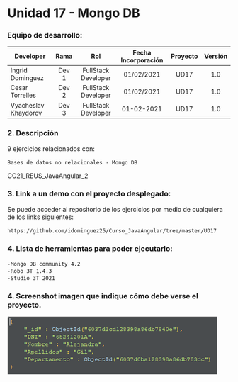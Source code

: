 # Unidad 17 -  Mongo DB 

### Equipo de desarrollo:

| Developer | Rama | Rol | Fecha Incorporación | Proyecto | Versión |
| --- | :---:  | :---:  | :---:  | :---: | :---:  |
| Ingrid Dominguez | Dev 1 | FullStack Developer | 01/02/2021 | UD17  | 1.0  |
| Cesar Torrelles | Dev 2 | FullStack Developer | 01/02/2021 | UD17  | 1.0  | 
| Vyacheslav Khaydorov | Dev 3 | FullStack Developer| 01-02-2021 | UD17  | 1.0  |

###   2. Descripción

9 ejercicios  relacionados con:
```
Bases de datos no relacionales - Mongo DB
```
CC21_REUS_JavaAngular_2

###  3. Link a un demo con el proyecto desplegado:

Se puede acceder al repositorio de los ejercicios por medio de cualquiera de los links siguientes:
```
https://github.com/idominguez25/Curso_JavaAngular/tree/master/UD17
```
###   4. Lista de herramientas para poder ejecutarlo:
```
-Mongo DB community 4.2
-Robo 3T 1.4.3
-Studio 3T 2021
```
###  4. Screenshot imagen que indique cómo debe verse el proyecto.
![banerGit](https://github.com/idominguez25/Curso_JavaAngular/blob/master/UD17/UD17.PNG)



